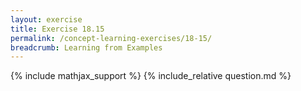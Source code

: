 ```yaml
---
layout: exercise
title: Exercise 18.15
permalink: /concept-learning-exercises/18-15/
breadcrumb: Learning from Examples
---
```


{% include mathjax_support %}
{% include_relative question.md %}
